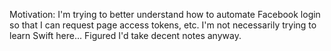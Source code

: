Motivation: I'm trying to better understand how to automate Facebook login so that I can
request page access tokens, etc.  I'm not necessarily trying to learn Swift here... Figured
I'd take decent notes anyway.
